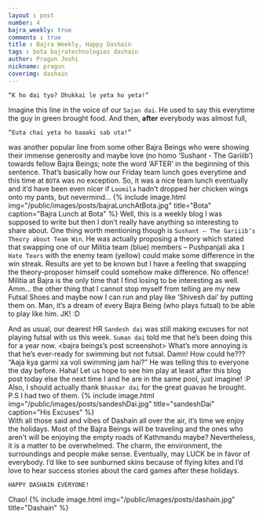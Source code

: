 ```yaml
---
layout : post
number: 4
bajra_weekly: true
comments : true
title : Bajra Weekly, Happy Dashain
tags : bota bajratechnologies dashain
author: Pragun Joshi
nickname: pragun
coverimg: dashain
---
```

   
    “K ho dai tyo? Dhukkai le yeta ho yeta!” 
    
Imagine this line in the voice of our `Sajan dai`. He used to say this everytime the guy in green brought food.  And then, **after** everybody was almost full, 
    
    “Euta chai yeta ho baaaki sab uta!” 
    
was another popular line from some other Bajra Beings who were showing their immense generosity and maybe love (no homo ‘Sushant - The Gariiib’) towards fellow Bajra Beings; note the word ‘AFTER’ in the beginning of this sentence. That’s basically how our Friday team lunch goes everytime and this time at `BOTA` was no exception. So, it was a nice team lunch eventually and it’d have been even nicer if `Loomila` hadn’t dropped her chicken wings onto my pants, but nevermind…
{% include image.html
            img="/public/images/posts/bajraLunchAtBota.jpg"
            title="Bota"
            caption="Bajra Lunch at Bota" %}
Well, this is a weekly blog I was supposed to write but then I don’t really have anything so interesting to share about. One thing worth mentioning though is `Sushant – The Gariiib‘s Theory about Team Win`. He was actually proposing a theory which stated that swapping one of our Militia team (blue) members – Pushpanjali aka `I Hate Tears` with the enemy team (yellow) could make some difference in the win streak. Results are yet to be known but I have a feeling that swapping the theory-proposer himself could somehow make difference. No offence! Militia at Bajra is the only time that I find losing to be interesting as well. Amm… the other thing that I cannot stop myself from telling are my new Futsal Shoes and maybe now I can run and play like ‘Shivesh dai’ by putting them on. Man, it’s a dream of every Bajra Being (who plays futsal) to be able to play like him. JK! :D 

And as usual, our dearest HR `Sandesh dai` was still making excuses for not playing futsal with us this week. `Suman dai` told me that he’s been doing this for a year now. <bajra beings’s post screenshot> What’s more annoying is that he’s ever-ready for swimming but not futsal. Damn! How could he??? “Aaja kya garmi xa voli swimming jam hai?” He was telling this to everyone the day before. Haha! Let us hope to see him play at least after this blog post today else the next time I and he are in the same pool, just imagine! :P Also, I should actually thank `Bhaskar dai` for the great guavas he brought. P.S I had two of them.
 {% include image.html
            img="/public/images/posts/sandeshDai.jpg"
            title="sandeshDai"
            caption="His Excuses" %}      
With all those said and vibes of Dashain all over the air, it’s time we enjoy the holidays. Most of the Bajra Beings will be traveling and the ones who aren’t will be enjoying the empty roads of Kathmandu maybe? Nevertheless, it is a matter to be overwhelmed. The charm, the environment, the surroundings and people make sense. Eventually, may LUCK be in favor of everybody. I’d like to see sunburned skins because of flying kites and I’d love to hear success stories about the card games after these holidays. 


    HAPPY DASHAIN EVERYONE!

Chao!
{% include image.html
            img="/public/images/posts/dashain.jpg"
            title="Dashain" %}
